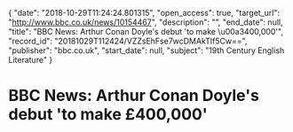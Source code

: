 {
  "date": "2018-10-29T11:24:24.801315", 
  "open_access": true, 
  "target_url": "http://www.bbc.co.uk/news/10154467", 
  "description": "", 
  "end_date": null, 
  "title": "BBC News: Arthur Conan Doyle's debut 'to make \u00a3400,000'", 
  "record_id": "20181029T112424/VZZsEhFse7wcDMAkTlf5Cw==", 
  "publisher": "bbc.co.uk", 
  "start_date": null, 
  "subject": "19th Century English Literature"
}

# BBC News: Arthur Conan Doyle's debut 'to make £400,000'

